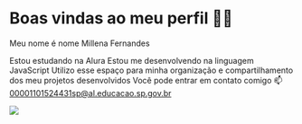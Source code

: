 # Boas vindas ao meu perfil 💙💙
Meu nome é nome Millena Fernandes

Estou estudando na Alura
Estou me desenvolvendo na linguagem JavaScript
Utilizo esse espaço para minha organização e compartilhamento dos meu projetos desenvolvidos
Você pode entrar em contato comigo 📫
00001101524431sp@al.educacao.sp.gov.br

![](https://media.tenor.com/1hyzQj_f5PgAAAAM/kitten-love.gif)


